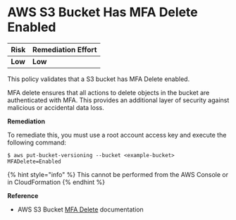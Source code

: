 # AWS S3 Bucket Has MFA Delete Enabled

| Risk | Remediation Effort |
| :--- | :--- |
| **Low** | **Low** |

This policy validates that a S3 bucket has MFA Delete enabled.

MFA delete ensures that all actions to delete objects in the bucket are authenticated with MFA. This provides an additional layer of security against malicious or accidental data loss.

**Remediation**

To remediate this, you must use a root account access key and execute the following command:

```text
$ aws put-bucket-versioning --bucket <example-bucket> MFADelete=Enabled
```

{% hint style="info" %}
This cannot be performed from the AWS Console or in CloudFormation
{% endhint %}

**Reference**

* AWS S3 Bucket [MFA Delete](https://docs.aws.amazon.com/AmazonS3/latest/dev/Versioning.html#MultiFactorAuthenticationDelete) documentation

